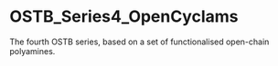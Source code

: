 # OSTB_Series4_OpenCyclams
The fourth OSTB series, based on a set of functionalised open-chain polyamines.

